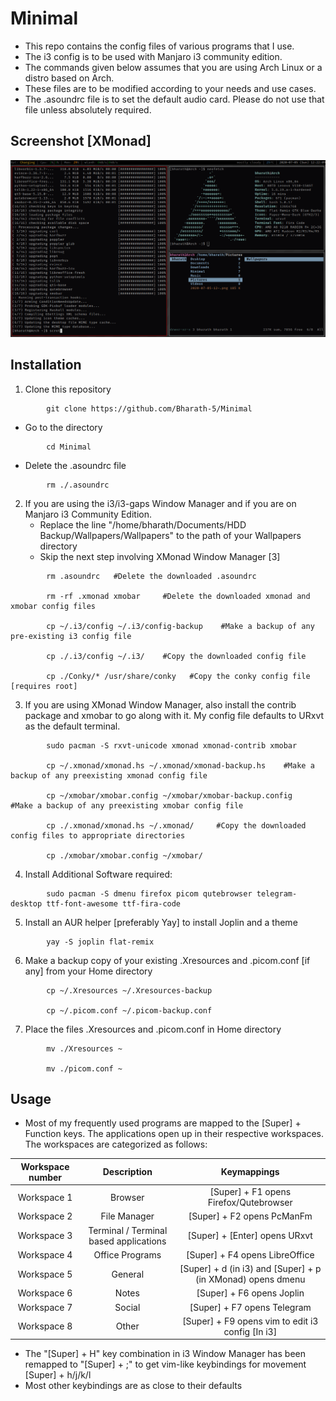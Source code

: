 # Minimal

- This repo contains the config files of various programs that I use.
- The i3 config is to be used with Manjaro i3 community edition.
- The commands given below assumes that you are using Arch Linux or a distro based on Arch.
- These files are to be modified according to your needs and use cases.
- The .asoundrc file is to set the default audio card. Please do not use that file unless absolutely required.

## Screenshot [XMonad]

![alt text](https://github.com/Bharath-5/Minimal/blob/master/XMonadScreenshot.png?raw=true)

## Installation
1. Clone this repository

```
        git clone https://github.com/Bharath-5/Minimal
```

- Go to the directory

```
        cd Minimal
```

- Delete the .asoundrc file

```
        rm ./.asoundrc
```	

2. If you are using the i3/i3-gaps Window Manager and if you are on Manjaro i3 Community Edition.
	* Replace the line "/home/bharath/Documents/HDD Backup/Wallpapers/Wallpapers" to the path of your Wallpapers directory
	* Skip the next step involving XMonad Window Manager [3]


```
        rm .asoundrc   #Delete the downloaded .asoundrc

        rm -rf .xmonad xmobar     #Delete the downloaded xmonad and xmobar config files

        cp ~/.i3/config ~/.i3/config-backup    #Make a backup of any pre-existing i3 config file

        cp ./.i3/config ~/.i3/    #Copy the downloaded config file

        cp ./Conky/* /usr/share/conky   #Copy the conky config file [requires root]
```


3. If you are using XMonad Window Manager, also install the contrib package and xmobar to go along with it. My config file defaults to URxvt as the default terminal.


```
        sudo pacman -S rxvt-unicode xmonad xmonad-contrib xmobar

        cp ~/.xmonad/xmonad.hs ~/.xmonad/xmonad-backup.hs    #Make a backup of any preexisting xmonad config file

        cp ~/xmobar/xmobar.config ~/xmobar/xmobar-backup.config     #Make a backup of any preexisting xmobar config file

        cp ./.xmonad/xmonad.hs ~/.xmonad/     #Copy the downloaded config files to appropriate directories

        cp ./xmobar/xmobar.config ~/xmobar/
```


4. Install Additional Software required:

```
        sudo pacman -S dmenu firefox picom qutebrowser telegram-desktop ttf-font-awesome ttf-fira-code 
```

5. Install an AUR helper [preferably Yay] to install Joplin and a theme

```
        yay -S joplin flat-remix
```

6. Make a backup copy of your existing .Xresources and .picom.conf [if any] from your Home directory

```
        cp ~/.Xresources ~/.Xresources-backup

        cp ~/.picom.conf ~/.picom-backup.conf
```

7. Place the files .Xresources and .picom.conf in Home directory

```
        mv ./Xresources ~

        mv ./picom.conf ~
```

## Usage

- Most of my frequently used programs are mapped to the [Super] + Function keys. The applications open up in their respective workspaces. The workspaces are categorized as follows:

| Workspace number | Description | Keymappings |
|:----------------:|:-----------:|:-----------:|
| Workspace 1 | Browser | [Super] + F1 opens Firefox/Qutebrowser | 
| Workspace 2 | File Manager | [Super] + F2 opens PcManFm |
| Workspace 3 | Terminal / Terminal based applications | [Super] + [Enter] opens URxvt |
| Workspace 4 | Office Programs	| [Super] + F4 opens LibreOffice |
| Workspace 5 | General	| [Super] + d (in i3) and [Super] + p (in XMonad) opens dmenu |	
| Workspace 6 | Notes | [Super] + F6 opens Joplin |
| Workspace 7 | Social | [Super] + F7 opens Telegram |
| Workspace 8 | Other | [Super] + F9 opens vim to edit i3 config [In i3] |

- The "[Super] + H" key combination in i3 Window Manager has been remapped to "[Super] + ;" to get vim-like keybindings for movement [Super] + h/j/k/l
- Most other keybindings are as close to their defaults



